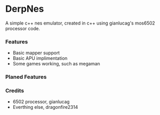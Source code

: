 # DerpNes
A simple c++ nes emulator, created in c++ using gianlucag's mos6502 processor code.

### Features
- Basic mapper support
- Basic APU implimentation
- Some games working, such as megaman

### Planed Features


### Credits
- 6502 processor, gianlucag
- Everthing else, dragonfire2314
